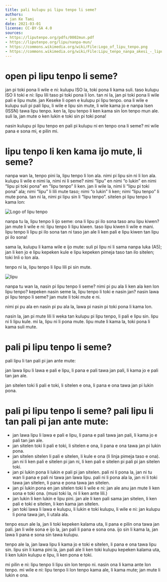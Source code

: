```yaml
---
title: pali kulupu pi lipu tenpo li seme?
authors:
- jan Ke Tami
date: 2021-03-01
license: CC-BY-SA 4.0
sources:
- https://liputenpo.org/pdfs/0002mun.pdf
- https://liputenpo.org/lipu/nanpa-mun/
- https://commons.wikimedia.org/wiki/File:Logo_of_lipu_tenpo.png
- https://commons.wikimedia.org/wiki/File:Lipu_tenpo_nanpa_akesi_-_lipu.png
---
```


# open pi lipu tenpo li seme?

jan pi toki pona li wile e ni: kulupu ISO la, toki pona li kama suli. taso kulupu ISO li toki e ni: lipu lili taso pi toki pona li lon. tan ni la, jan pi toki pona li wile pali e lipu mute. jan Keseke li open e kulupu pi lipu tenpo. ona li wile e kulupu suli pi pali lipu, li wile e lipu sin mute, li wile kama jo e nanpa Isen (ISSN) tawa lipu tenpo. ken la, lipu tenpo li ken kama sin lon tenpo mun ale. suli la, jan mute o ken lukin e toki sin pi toki pona!

nasin kulupu pi lipu tenpo en pali pi kulupu ni en tenpo ona li seme? mi wile pana e sona mi, e pilin mi.

# lipu tenpo li ken kama ijo mute, li seme?

nanpa wan la, tenpo pini la, lipu tenpo li lon ala. nimi pi lipu sin ni li lon ala. kulupu li wile e nimi la, nimi ni li seme? nimi “lipu” en nimi “o lukin” en nimi “lipu pi toki pona” en “lipu tenpo” li ken. jan li wile la, nimi li “lipu pi toki pona” ala; nimi “lipu” li lili mute taso; nimi “o lukin” li ken; nimi “lipu tenpo” li mute pona. tan ni la, nimi pi lipu sin li “lipu tenpo”. sitelen pi lipu tenpo li kama lon:

![Logo of lipu tenpo](https://upload.wikimedia.org/wikipedia/commons/8/8a/Logo_of_lipu_tenpo.png)

nanpa tu la, lipu tenpo li ijo seme: ona li lipu pi ilo sona taso anu lipu kiwen? jan mute li wile e ni: lipu tenpo li lipu kiwen. taso lipu kiwen li wile e mani. lipu tenpo li lipu pi ilo sona tan ni taso jan ale li ken pali e lipu kiwen tan lipu pi ilo sona!

sama la, kulupu li kama wile e ijo mute: suli pi lipu ni li sama nanpa luka (A5); jan li ken jo e lipu kepeken kule e lipu kepeken pimeja taso tan ilo sitelen; toki Inli o lon ala.

tenpo ni la, lipu tenpo li lipu lili pi sin mute.

![lipu](https://upload.wikimedia.org/wikipedia/commons/f/f9/Lipu_tenpo_nanpa_akesi_-_lipu.png)

nanpa tu wan la, nasin pi lipu tenpo li seme? nimi pi pu ala li ken ala ken lon lipu tenpo? kepeken nasin seme la, lipu tenpo li toki e nasin jan? nasin lawa pi lipu tenpo li seme? jan mute li toki mute e ni.

nimi pi pu ala en nasin pi pu ala la, lawa pi nasin pi toki pona li kama lon.

nasin la, jan pi mute lili li weka tan kulupu pi lipu tenpo, li pali e lipu sin. lipu ni li lipu kule. mi la, lipu ni li pona mute. lipu mute li kama la, toki pona li kama suli mute.

# pali pi lipu tenpo li seme?

pali lipu li tan pali pi jan ante mute:

jan lawa lipu li lawa e pali e lipu, li pana e pali tawa jan pali, li kama jo e pali tan jan ale.

jan sitelen toki li pali e toki, li sitelen e ona, li pana e ona tawa jan pi lukin pona.

# pali pi lipu tenpo li seme? pali lipu li tan pali pi jan ante mute:

- jan lawa lipu li lawa e pali e lipu, li pana e pali tawa jan pali, li kama jo e pali tan jan ale.
- jan sitelen toki li pali e toki, li sitelen e ona, li pana e ona tawa jan pi lukin pona.
- jan sitelen sitelen li pali e sitelen, li kule e ona (li linja pimeja taso e ona). jan ni li ken pali e sitelen pi jan ni, li ken pali e sitelen pi pali pi jan sitelen toki.
- jan pi lukin pona li lukin e pali pi jan sitelen. pali ni li pona la, jan ni tu wan li pana e pali ni tawa jan lawa lipu. pali ni li pona ala la, jan ni li toki tawa jan sitelen, li pana e pona tawa jan sitelen.
- jan pi lukin pona en jan sitelen toki li wile e ni: jan ale anu jan mute li ken sona e toki ona. (musi toki la, ni li ken ante lili.)
- jan lukin li ken lukin e lipu pini. jan ale li ken pali sama jan sitelen, li ken pali e toki e sitelen, li ken kama jan sitelen.
- jan toki lawa li lawa e kulupu, li lukin e toki kulupu, li wile e ni: jan kulupu li pona tawa jan, li utala ala.

tenpo esun ale la, jan li toki kepeken kalama uta, li pana e pilin ona tawa jan pali. jan li wile sona e ijo la, jan pali li pana e sona ona. ijo sin li kama la, jan lawa li pana e sona sin tawa kulupu.

tenpo ale la, jan lawa lipu li kama jo e toki e sitelen, li pana e ona tawa lipu sin. lipu sin li kama pini la, jan pali ale li ken toki kulupu kepeken kalama uta, li ken lukin kulupu e lipu, li ken pona e toki.

mi pilin e ni: lipu tenpo li lipu sin lon tenpo ni. nasin ona li kama ante lon tenpo. mi wile e ni: lipu tenpo li lon tenpo kama ale, li kama mute; jan mute li lukin e ona.